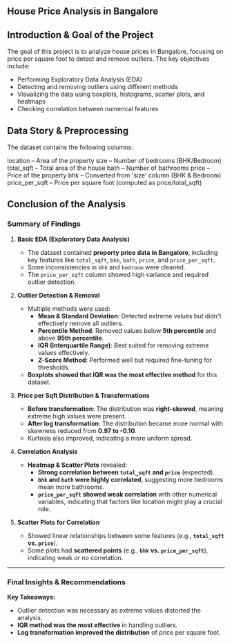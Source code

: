 ## **House Price Analysis in Bangalore**

## **Introduction & Goal of the Project**
The goal of this project is to analyze house prices in Bangalore, focusing on price per square foot to detect and remove outliers. The key objectives include:

- Performing Exploratory Data Analysis (EDA)
- Detecting and removing outliers using different methods
- Visualizing the data using boxplots, histograms, scatter plots, and heatmaps
- Checking correlation between numerical features

## **Data Story & Preprocessing**
The dataset contains the following columns:

location – Area of the property
size – Number of bedrooms (BHK/Bedroom)
total_sqft – Total area of the house
bath – Number of bathrooms
price – Price of the property
bhk – Converted from 'size' column (BHK & Bedroom)
price_per_sqft – Price per square foot (computed as price/total_sqft)

## **Conclusion of the Analysis**  

### **Summary of Findings**  
1. **Basic EDA (Exploratory Data Analysis)**  
   - The dataset contained **property price data in Bangalore**, including key features like `total_sqft`, `bhk`, `bath`, `price`, and `price_per_sqft`.
   - Some inconsistencies in `bhk` and `bedroom` were cleaned.
   - The `price_per_sqft` column showed high variance and required outlier detection.

2. **Outlier Detection & Removal**  
   - Multiple methods were used:
     - **Mean & Standard Deviation**: Detected extreme values but didn't effectively remove all outliers.
     - **Percentile Method**: Removed values below **5th percentile** and above **95th percentile**.
     - **IQR (Interquartile Range)**: Best suited for removing extreme values effectively.
     - **Z-Score Method**: Performed well but required fine-tuning for thresholds.  
   - **Boxplots showed that IQR was the most effective method** for this dataset.

3. **Price per Sqft Distribution & Transformations**  
   - **Before transformation**: The distribution was **right-skewed**, meaning extreme high values were present.
   - **After log transformation**: The distribution became more normal with skewness reduced from **0.97 to -0.10**.
   - Kurtosis also improved, indicating a more uniform spread.

4. **Correlation Analysis**  
   - **Heatmap & Scatter Plots** revealed:
     - **Strong correlation between `total_sqft` and `price`** (expected).
     - **`bhk` and `bath` were highly correlated**, suggesting more bedrooms mean more bathrooms.
     - **`price_per_sqft` showed weak correlation** with other numerical variables, indicating that factors like location might play a crucial role.

5. **Scatter Plots for Correlation**  
   - Showed linear relationships between some features (e.g., **`total_sqft` vs. `price`**).
   - Some plots had **scattered points** (e.g., **`bhk` vs. `price_per_sqft`**), indicating weak or no correlation.

---

### **Final Insights & Recommendations**  
 **Key Takeaways:**
- Outlier detection was necessary as extreme values distorted the analysis.
- **IQR method was the most effective** in handling outliers.
- **Log transformation improved the distribution** of price per square foot.
